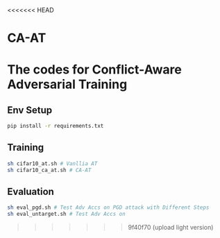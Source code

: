 <<<<<<< HEAD
# CA-AT
The codes for Conflict-Aware Adversarial Training
=======
## Env Setup

```bash
pip install -r requirements.txt
```

## Training

```bash
sh cifar10_at.sh # Vanllia AT
sh cifar10_ca_at.sh # CA-AT
```

## Evaluation

```bash
sh eval_pgd.sh # Test Adv Accs on PGD attack with Different Steps
sh eval_untarget.sh # Test Adv Accs on 
```
>>>>>>> 9f40f70 (upload light version)
